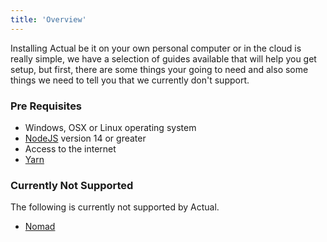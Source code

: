 ```yaml
---
title: 'Overview'
---
```


Installing Actual be it on your own personal computer or in the cloud is really simple, we have a selection of guides available that will help you get setup, but first, there are some things your going to need and also some things we need to tell you that we currently don't support.

### Pre Requisites  

* Windows, OSX or Linux operating system
* [NodeJS](https://nodejs.org/en/) version 14 or greater
* Access to the internet
* [Yarn](https://yarnpkg.com/)

### Currently Not Supported 

The following is currently not supported by Actual.

* [Nomad](https://www.nomadproject.io/)

